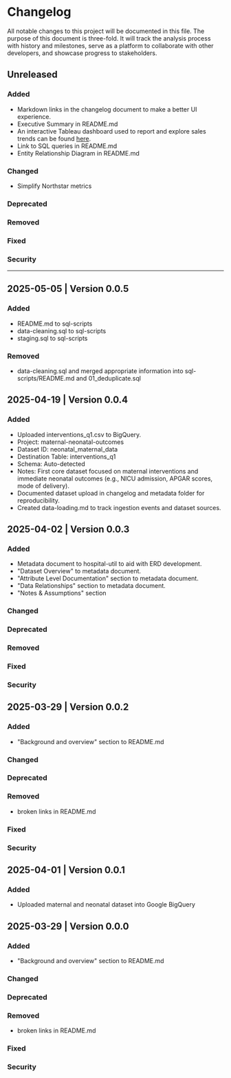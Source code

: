 # Changelog
All notable changes to this project will be documented in this file. The purpose of this document is three-fold. It will track the analysis process with history and milestones, serve as a platform to collaborate with other developers, and showcase progress to stakeholders.

## Unreleased

### Added
- Markdown links in the changelog document to make a better UI experience.
- Executive Summary in README.md
- An interactive Tableau dashboard used to report and explore sales trends can be found [here](link).<br>
- Link to SQL queries in README.md
- Entity Relationship Diagram in README.md


### Changed
- Simplify Northstar metrics
### Deprecated
### Removed
### Fixed
### Security

---
## 2025-05-05 | Version 0.0.5 
### Added
- README.md to sql-scripts
- data-cleaning.sql to sql-scripts
- staging.sql to sql-scripts
### Removed
- data-cleaning.sql and merged appropriate information into sql-scripts/README.md and 01_deduplicate.sql

## 2025-04-19 | Version 0.0.4 
### Added
- Uploaded interventions_q1.csv to BigQuery.
- Project: maternal-neonatal-outcomes
- Dataset ID: neonatal_maternal_data
- Destination Table: interventions_q1
- Schema: Auto-detected
- Notes: First core dataset focused on maternal interventions and immediate neonatal outcomes (e.g., NICU admission, APGAR scores, mode of delivery).
- Documented dataset upload in changelog and metadata folder for reproducibility.
- Created data-loading.md to track ingestion events and dataset sources.


## 2025-04-02 | Version 0.0.3
### Added
- Metadata document to hospital-util to aid with ERD development.
- "Dataset Overview" to metadata document.
- "Attribute Level Documentation" section to metadata document.
- "Data Relationships" section to metadata document.
- "Notes & Assumptions" section
### Changed
### Deprecated
### Removed
### Fixed
### Security

## 2025-03-29 | Version 0.0.2
### Added
- "Background and overview" section to README.md
### Changed
### Deprecated
### Removed
- broken links in README.md
### Fixed
### Security

## 2025-04-01 | Version 0.0.1 
### Added
- Uploaded maternal and neonatal dataset into Google BigQuery

## 2025-03-29 | Version 0.0.0 
### Added
- "Background and overview" section to README.md
### Changed
### Deprecated
### Removed
- broken links in README.md
### Fixed
### Security
